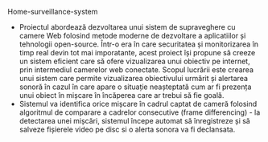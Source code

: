 Home-surveillance-system
- Proiectul abordează dezvoltarea unui sistem de supraveghere cu camere Web folosind metode moderne de dezvoltare a aplicatiilor și tehnologii open-source. Într-o era în care securitatea și monitorizarea în timp real devin tot mai imporatante, acest proiect își propune să creeze un sistem eficient care să ofere vizualizarea unui obiectiv pe internet, prin intermediul camerelor web conectate. Scopul lucrării este crearea unui sistem care permite vizualizarea obiectivului urmărit și alertarea sonoră în cazul în care apare o situație neașteptată cum ar fi prezența unui obiect în mișcare în încăperea care ar trebui să fie goală.
- Sistemul va identifica orice mișcare în cadrul captat de cameră folosind algoritmul de comparare a cadrelor consecutive (frame differencing) - la detectarea unei mișcări, sistemul începe automat să înregistreze și să salveze fișierele video pe disc si o alerta sonora va fi declansata.
